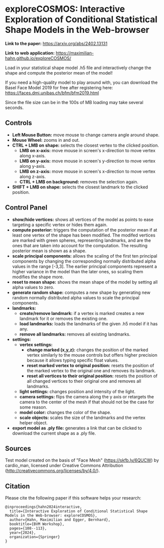 # exploreCOSMOS: Interactive Exploration of Conditional Statistical Shape Models in the Web-browser

**Link to the paper:** https://arxiv.org/abs/2402.13131

**Link to web application:** https://maximilian-hahn.github.io/exploreCOSMOS/

Load in your statistical shape model .h5 file and interactively change the shape and compute the posterior mean of the model!

If you need a high-quality model to play around with, you can download the Basel Face Model 2019 for free after registering here: https://faces.dmi.unibas.ch/bfm/bfm2019.html

Since the file size can be in the 100s of MB loading may take several seconds.

## Controls

- **Left Mouse Button:** move mouse to change camera angle around shape.
- **Mouse Wheel:** zooms in and out.
- **CTRL + LMB on shape:** selects the closest vertex to the clicked position.
  - **LMB on x-axis:** move mouse in screen's x-direction to move vertex along x-axis.
  - **LMB on y-axis:** move mouse in screen's y-direction to move vertex along y-axis.
  - **LMB on z-axis:** move mouse in screen's x-direction to move vertex along z-axis.
  - **CTRL + LMB on background:** removes the selection again.
- **SHIFT + LMB on shape:** selects the closest landmark to the clicked position.

## Control Panel

- **show/hide vertices:** shows all vertices of the model as points to ease targeting a specific vertex or hides them again.
- **compute posterior:** triggers the computation of the posterior mean if at least one vertex of the shape has been modified. The modifed vertices are marked with green spheres, representing landmarks, and are the ones that are taken into account for the computation. The resulting posterior mean is shown as a shape.
- **scale principal components:** allows the scaling of the first ten principal components by changing the corresponding normally distributed alpha values in the range [-3,3]. The earlier principal components represent a higher variance in the model than the later ones, so scaling them modifies the shape more.
- **reset to mean shape:** shows the mean shape of the model by setting all alpha values to zero.
- **generate random shape:** computes a new shape by generating new random normally distributed alpha values to scale the principal components.
- **landmarks:**
  - **create/remove landmark:** if a vertex is marked creates a new landmark for it or removes the existing one.
  - **load landmarks:** loads the landmarks of the given .h5 model if it has any.
  - **remove all landmarks:** removes all existing landmarks.
- **settings:**
  - **vertex settings:**
    - **change marked (x,y,z):** changes the position of the marked vertex similarly to the mouse controls but offers higher precision because it allows typing specific float values.
    - **reset marked vertex to original position:** resets the position of the marked vertex to the original one and removes its landmark.
    - **reset all vertices to their original position:** resets the position of all changed vertices to their original one and removes all landmarks.
  - **light settings:** changes position and intensity of the light.
  - **camera settings:** flips the camera along the y axis or retargets the camera to the center of the mesh if that should not be the case for some reason.
  - **model color:** changes the color of the shape.
  - **scale objects:** scales the size of the landmarks and the vertex helper object.
- **export model as .ply file:** generates a link that can be clicked to download the current shape as a .ply file.

## Sources

Test model created on the basis of "Face Mesh" (https://skfb.ly/6QUCW) by cardio_man, licensed under Creative Commons
Attribution (http://creativecommons.org/licenses/by/4.0/).

## Citation

Please cite the following paper if this software helps your research:

```
@inproceedings{hahn2024interactive,
  title={Interactive Exploration of Conditional Statistical Shape Models in the Web-browser: exploreCOSMOS},
  author={Hahn, Maximilian and Egger, Bernhard},
  booktitle={BVM Workshop},
  pages={108--113},
  year={2024},
  organization={Springer}
}
```

